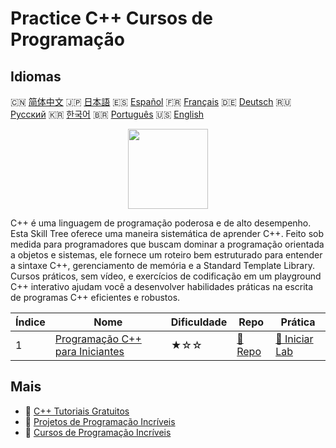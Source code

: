 # Practice C++ Cursos de Programação

## Idiomas

🇨🇳 [简体中文](README_zh.md) 🇯🇵 [日本語](README_ja.md) 🇪🇸 [Español](README_es.md) 🇫🇷 [Français](README_fr.md) 🇩🇪 [Deutsch](README_de.md) 🇷🇺 [Русский](README_ru.md) 🇰🇷 [한국어](README_ko.md) 🇧🇷 [Português](README_pt.md) 🇺🇸 [English](README.md) 

<div align="center">
<img width="128px" src="https://file.labex.io/path/kjx58efaCNu0.png">
</div>

C++ é uma linguagem de programação poderosa e de alto desempenho. Esta Skill Tree oferece uma maneira sistemática de aprender C++. Feito sob medida para programadores que buscam dominar a programação orientada a objetos e sistemas, ele fornece um roteiro bem estruturado para entender a sintaxe C++, gerenciamento de memória e a Standard Template Library. Cursos práticos, sem vídeo, e exercícios de codificação em um playground C++ interativo ajudam você a desenvolver habilidades práticas na escrita de programas C++ eficientes e robustos.

|   Índice | Nome                                                                                         | Dificuldade   | Repo                                                                   | Prática                                                                     |
|----------|----------------------------------------------------------------------------------------------|---------------|------------------------------------------------------------------------|-----------------------------------------------------------------------------|
|        1 | [Programação C++ para Iniciantes](https://labex.io/pt/courses/cpp-programming-for-beginners) | ★☆☆           | [🔗 Repo](https://github.com/labex-labs/cpp-programming-for-beginners) | [🚀 Iniciar Lab](https://labex.io/pt/courses/cpp-programming-for-beginners) |

## Mais

- 🔗 [C++ Tutoriais Gratuitos](https://github.com/labex-labs/cpp-free-tutorials)
- 🔗 [Projetos de Programação Incríveis](https://github.com/labex-labs/awesome-programming-projects)
- 🔗 [Cursos de Programação Incríveis](https://github.com/labex-labs/awesome-programming-courses)


